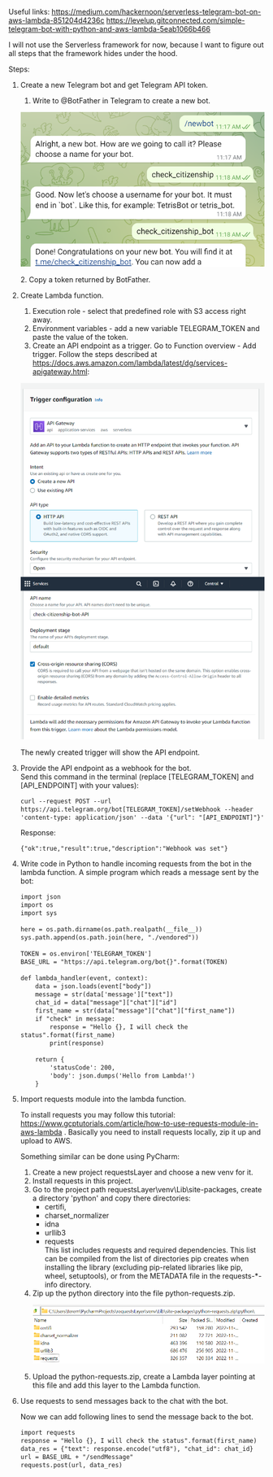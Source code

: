Useful links:
https://medium.com/hackernoon/serverless-telegram-bot-on-aws-lambda-851204d4236c
https://levelup.gitconnected.com/simple-telegram-bot-with-python-and-aws-lambda-5eab1066b466

I will not use the Serverless framework for now, because I want to figure out all steps that the framework hides under the hood. 

Steps:
1. Create a new Telegram bot and get Telegram API token.
   1. Write to @BotFather in Telegram to create a new bot.  
   <p align="center"><img src="tg_bot1.png" alt="Creating a new bot" width="500" style="text-align:center;"></p>
   2. Copy a token returned by BotFather.
2. Create Lambda function.
   1. Execution role - select that predefined role with S3 access right away.
   2. Environment variables - add a new variable TELEGRAM_TOKEN and paste the value of the token. 
   3. Create an API endpoint as a trigger. Go to Function overview - Add trigger. Follow the steps described at https://docs.aws.amazon.com/lambda/latest/dg/services-apigateway.html:  
   <p align="center"><img src="aws_api1.png" alt="Creating a new bot" width="500" style="text-align:center;"></p>  
   The newly created trigger will show the API endpoint. 
3. Provide the API endpoint as a webhook for the bot.  
   Send this command in the terminal (replace [TELEGRAM_TOKEN] and [API_ENDPOINT] with your values):
   
   ```
   curl --request POST --url https://api.telegram.org/bot[TELEGRAM_TOKEN]/setWebhook --header 'content-type: application/json' --data '{"url": "[API_ENDPOINT]"}'
   ```
   
   Response:  
   
   ```
   {"ok":true,"result":true,"description":"Webhook was set"}
   ```
4. Write code in Python to handle incoming requests from the bot in the lambda function.
   A simple program which reads a message sent by the bot:
   
   ```
   import json
   import os
   import sys
   
   here = os.path.dirname(os.path.realpath(__file__))
   sys.path.append(os.path.join(here, "./vendored"))
   
   TOKEN = os.environ['TELEGRAM_TOKEN']
   BASE_URL = "https://api.telegram.org/bot{}".format(TOKEN)
   
   def lambda_handler(event, context):
       data = json.loads(event["body"])
       message = str(data['message']["text"])
       chat_id = data["message"]["chat"]["id"]
       first_name = str(data["message"]["chat"]["first_name"])
       if "check" in message:
           response = "Hello {}, I will check the status".format(first_name)
           print(response)
       
       return {
           'statusCode': 200,
           'body': json.dumps('Hello from Lambda!')
       }
   ```

4. Import requests module into the lambda function. 
   
   To install requests you may follow this tutorial: https://www.gcptutorials.com/article/how-to-use-requests-module-in-aws-lambda . Basically you need to install requests locally, zip it up and upload to AWS. 
   
   Something similar can be done using PyCharm:
   1. Create a new project requestsLayer and choose a new venv for it.
   2. Install requests in this project.
   3. Go to the project path requestsLayer\venv\Lib\site-packages, create a directory 'python' and copy there directories:
      - certifi, 
      - charset_normalizer
      - idna
      - urllib3
      - requests  
      This list includes requests and required dependencies. This list can be compiled from the list of directories pip creates when installing the library (excluding pip-related libraries like pip, wheel, setuptools), or from the METADATA file in the requests-\*-info directory. 
   4. Zip up the python directory into the file python-requests.zip.
      <p align="center"><img src="requests_zip1.png" alt="Creating a new bot" width="500" style="text-align:center;"></p>
   5. Upload the python-requests.zip, create a Lambda layer pointing at this file and add this layer to the Lambda function.

5. Use requests to send messages back to the chat with the bot.
   
   Now we can add following lines to send the message back to the bot.
   
   ```
   import requests
   response = "Hello {}, I will check the status".format(first_name)
   data_res = {"text": response.encode("utf8"), "chat_id": chat_id}
   url = BASE_URL + "/sendMessage"
   requests.post(url, data_res)
   ```
